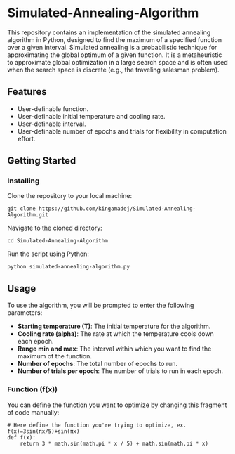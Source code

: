 # Simulated-Annealing-Algorithm

This repository contains an implementation of the simulated annealing algorithm in Python, designed to find the maximum of a specified function over a given interval. Simulated annealing is a probabilistic technique for approximating the global optimum of a given function. It is a metaheuristic to approximate global optimization in a large search space and is often used when the search space is discrete (e.g., the traveling salesman problem).

## Features

- User-definable function.
- User-definable initial temperature and cooling rate.
- User-definable interval.
- User-definable number of epochs and trials for flexibility in computation effort.

## Getting Started

### Installing

Clone the repository to your local machine:

```
git clone https://github.com/kingamadej/Simulated-Annealing-Algorithm.git
```
Navigate to the cloned directory:
```
cd Simulated-Annealing-Algorithm
```

Run the script using Python:
```
python simulated-annealing-algorithm.py
```
## Usage
To use the algorithm, you will be prompted to enter the following parameters:
- **Starting temperature (T)**: The initial temperature for the algorithm.
- **Cooling rate (alpha)**: The rate at which the temperature cools down each epoch.
- **Range min and max**: The interval within which you want to find the maximum of the function.
- **Number of epochs**: The total number of epochs to run.
- **Number of trials per epoch**: The number of trials to run in each epoch.

### Function (f(x))
You can define the function you want to optimize by changing this fragment of code manually:
```
# Here define the function you're trying to optimize, ex. f(x)=3sin(πx/5)+sin(πx)
def f(x):
    return 3 * math.sin(math.pi * x / 5) + math.sin(math.pi * x)
```




